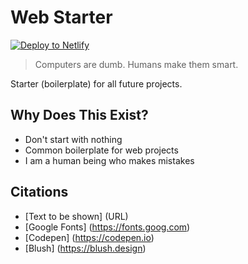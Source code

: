# Web Starter

[![Deploy to Netlify](https://www.netlify.com/img/deploy/button.svg)](https://app.netlify.com/start/deploy?repository=https://github.com/ewuweblab/web-starter)


> Computers are dumb. Humans make them smart.

Starter (boilerplate) for all future projects.

## Why Does This Exist?
* Don't start with nothing
* Common boilerplate for web projects
* I am a human being who makes mistakes


## Citations
* [Text to be shown] (URL)
*  [Google Fonts] (https://fonts.goog.com)
* [Codepen] (https://codepen.io)
* [Blush] (https://blush.design)